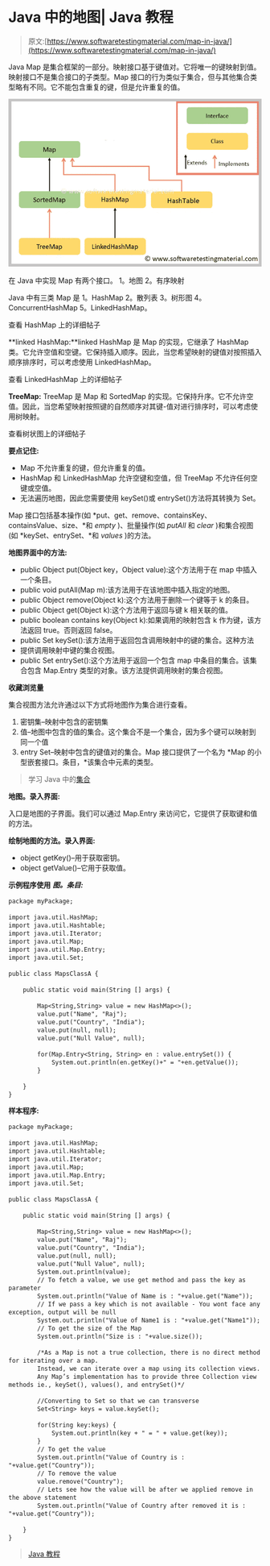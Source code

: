 # Java 中的地图| Java 教程

> 原文:[https://www.softwaretestingmaterial.com/map-in-java/](https://www.softwaretestingmaterial.com/map-in-java/)

Java Map 是集合框架的一部分。映射接口基于键值对。它将唯一的键映射到值。映射接口不是集合接口的子类型。Map 接口的行为类似于集合，但与其他集合类型略有不同。它不能包含重复的键，但是允许重复的值。

![Map in Java](img/2335448243addfb1c588f9d990e92c48.png)

在 Java 中实现 Map 有两个接口。
1。地图
2。有序映射

Java 中有三类 Map 是
1。HashMap
2。散列表
3。树形图
4。ConcurrentHashMap
5。LinkedHashMap。

查看 HashMap 上的详细帖子

**linked HashMap:**linked HashMap 是 Map 的实现，它继承了 HashMap 类。它允许空值和空键。它保持插入顺序。因此，当您希望映射的键值对按照插入顺序排序时，可以考虑使用 LinkedHashMap。

查看 LinkedHashMap 上的详细帖子

**TreeMap:** TreeMap 是 Map 和 SortedMap 的实现。它保持升序。它不允许空值。因此，当您希望映射按照键的自然顺序对其键-值对进行排序时，可以考虑使用树映射。

查看树状图上的详细帖子

**要点记住:**

*   Map 不允许重复的键，但允许重复的值。
*   HashMap 和 LinkedHashMap 允许空键和空值，但 TreeMap 不允许任何空键或空值。
*   无法遍历地图，因此您需要使用 keySet()或 entrySet()方法将其转换为 Set。

Map 接口包括基本操作(如 *put、get、remove、containsKey、containsValue、size、*和 *empty* )、批量操作(如 *putAll* 和 *clear* )和集合视图(如 *keySet、entrySet、*和 *values* )的方法。

**地图界面中的方法:**

*   public Object put(Object key，Object value):这个方法用于在 map 中插入一个条目。
*   public void putAll(Map m):该方法用于在该地图中插入指定的地图。
*   public Object remove(Object k):这个方法用于删除一个键等于 k 的条目。
*   public Object get(Object k):这个方法用于返回与键 k 相关联的值。
*   public boolean contains key(Object k):如果调用的映射包含 k 作为键，该方法返回 true。否则返回 false。
*   public Set keySet():该方法用于返回包含调用映射中的键的集合。这种方法
*   提供调用映射中键的集合视图。
*   public Set entrySet():这个方法用于返回一个包含 map 中条目的集合。该集合包含 Map.Entry 类型的对象。该方法提供调用映射的集合视图。

**收藏浏览量**

集合视图方法允许通过以下方式将地图作为集合进行查看。

1.  密钥集–映射中包含的密钥集
2.  值–地图中包含的值的集合。这个集合不是一个集合，因为多个键可以映射到同一个值
3.  entry Set–映射中包含的键值对的集合。Map 接口提供了一个名为 *Map 的小型嵌套接口。条目，*该集合中元素的类型。

> 学习 Java 中的[集合](https://www.softwaretestingmaterial.com/collections-framework-in-java/)

**地图。录入界面:**

入口是地图的子界面。我们可以通过 Map.Entry 来访问它，它提供了获取键和值的方法。

**绘制地图的方法。录入界面:**

*   object getKey()–用于获取密钥。
*   object getValue()–它用于获取值。

**示例程序使用** ***图。条目:***

```
package myPackage;

import java.util.HashMap;
import java.util.Hashtable;
import java.util.Iterator;
import java.util.Map;
import java.util.Map.Entry;
import java.util.Set;

public class MapsClassA {

	public static void main(String [] args) {

		Map<String,String> value = new HashMap<>();
		value.put("Name", "Raj");
		value.put("Country", "India");
		value.put(null, null);
		value.put("Null Value", null);

		for(Map.Entry<String, String> en : value.entrySet()) {
			System.out.println(en.getKey()+" = "+en.getValue());
		}

	}	
}
```

**样本程序:**

```
package myPackage;

import java.util.HashMap;
import java.util.Hashtable;
import java.util.Iterator;
import java.util.Map;
import java.util.Map.Entry;
import java.util.Set;

public class MapsClassA {

	public static void main(String [] args) {

		Map<String,String> value = new HashMap<>();
		value.put("Name", "Raj");
		value.put("Country", "India");
		value.put(null, null);
		value.put("Null Value", null);
        System.out.println(value);
        // To fetch a value, we use get method and pass the key as parameter
		System.out.println("Value of Name is : "+value.get("Name"));
		// If we pass a key which is not available - You wont face any exception, output will be null
		System.out.println("Value of Name1 is : "+value.get("Name1"));
		// To get the size of the Map
		System.out.println("Size is : "+value.size());

		/*As a Map is not a true collection, there is no direct method for iterating over a map. 
		Instead, we can iterate over a map using its collection views. 
		Any Map’s implementation has to provide three Collection view methods ie., keySet(), values(), and entrySet()*/

		//Converting to Set so that we can transverse
		Set<String> keys = value.keySet();

		for(String key:keys) {
			System.out.println(key + " = " + value.get(key));
		}
		// To get the value
		System.out.println("Value of Country is : "+value.get("Country"));
		// To remove the value
		value.remove("Country");
		// Lets see how the value will be after we applied remove in the above statement
		System.out.println("Value of Country after removed it is : "+value.get("Country"));

	}	
}
```

> [Java 教程](https://www.softwaretestingmaterial.com/java-tutorial/)
